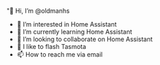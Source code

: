 "👋 Hi, I’m @oldmanhs
- 👀 I’m interested in Home Assistant
- 🌱 I’m currently learning Home Assistant
- 💞️ I’m looking to collaborate on Home Assistant
- 🌱 I like to flash Tasmota
- 📫 How to reach me via email

<!---
oldmanhs/oldmanhs is a ✨ special ✨ repository because its `README.md` (this file) appears on your GitHub profile.
You can click the Preview link to take a look at your changes.
--->
